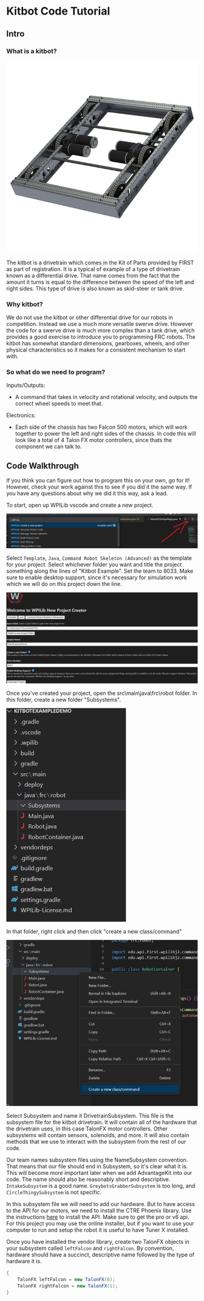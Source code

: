 # Kitbot Code Tutorial

## Intro

### What is a kitbot?

![AM14U4 or Kitbot Chassis](am-14U4.jpg)

The kitbot is a drivetrain which comes in the Kit of Parts provided by FIRST as part of registration.
It is a typical of example of a type of drivetrain known as a differential drive.
That name comes from the fact that the amount it turns is equal to the difference between the speed of the left and right sides.
This type of drive is also known as skid-steer or tank drive.

### Why kitbot?

We do not use the kitbot or other differential drive for our robots in competition.
Instead we use a much more versatile swerve drive.
However the code for a swerve drive is much more complex than a tank drive, which provides a good exercise to introduce you to programming FRC robots.
The kitbot has somewhat standard dimensions, gearboxes, wheels, and other physical characteristics so it makes for a consistent mechanism to start with.

### So what do we need to program?

Inputs/Outputs:

- A command that takes in velocity and rotational velocity, and outputs the correct wheel speeds to meet that.

Electronics:

- Each side of the chassis has two Falcon 500 motors, which will work together to power the left and right sides of the chassis.
In code this will look like a total of 4 Talon FX motor controllers, since thats the component we can talk to.

## Code Walkthrough

If you think you can figure out how to program this on your own, go for it!
However, check your work against this to see if you did it the same way.
If you have any questions about why we did it this way, ask a lead.

To start, open up WPILib vscode and create a new project.

![A screenshot of wpilib vscode showing where to press to create a new project](image.png)

Select `Template`, `Java`, `Command Robot Skeleton (Advanced)` as the template for your project.
Select whichever folder you want and title the project something along the lines of "Kitbot Example".
Set the team to 8033.
Make sure to enable desktop support, since it's necessary for simulation work which we will do on this project down the line.

![A screenshot of the wpilib vscode project creator with the proper settings](image-1.png)

Once you've created your project, open the src\main\java\frc\robot folder.
In this folder, create a new folder "Subsystems".

![A screenshot of the file tree of the project](image-2.png)

In that folder, right click and then click "create a new class/command"

![A screenshot of the context menu to create a new class/command](image-3.png)

Select Subsystem and name it DrivetrainSubsystem. This file is the subsystem file for the kitbot drivetrain.
It will contain all of the hardware that the drivetrain uses, in this case TalonFX motor controllers.
Other subsystems will contain sensors, solenoids, and more.
It will also contain methods that we use to interact with the subsystem from the rest of our code.

Our team names subsystem files using the NameSubsystem convention.
That means that our file should end in Subsystem, so it's clear what it is.
This will become more important later when we add AdvantageKit into our code.
The name should also be reasonably short and descriptive.
`IntakeSubsystem` is a good name.
`GreybotsGrabberSubsystem` is too long, and `CircleThingySubsystem` is not specific.

In this subsystem file we will need to add our hardware.
But to have access to the API for our motors, we need to install the CTRE Phoenix library.
Use the instructions [here](https://pro.docs.ctr-electronics.com/en/stable/docs/installation/pro-installation.html) to install the API.
Make sure to get the pro or v6 api.
For this project you may use the online installer, but if you want to use your computer to run and setup the robot it is useful to have Tuner X installed.

Once you have installed the vendor library, create two TalonFX objects in your subsystem called `leftFalcon` and `rightFalcon`.
By convention, hardware should have a succinct, descriptive name followed by the type of hardware it is.

```Java
{
    TalonFX leftFalcon = new TalonFX(0);
    TalonFX rightFalcon = new TalonFX(1);
}
```
